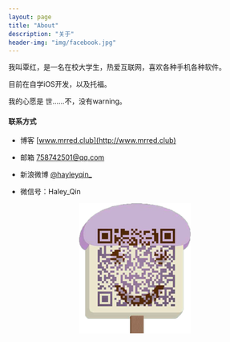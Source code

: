 ```yaml
---
layout: page
title: "About"
description: "关于"
header-img: "img/facebook.jpg"
---
```


我叫覃红，是一名在校大学生，热爱互联网，喜欢各种手机各种软件。

目前在自学iOS开发，以及托福。

我的心愿是 世......不，没有warning。

#### 联系方式

- 博客 [www.mrred.club](http://www.mrred.club)

- 邮箱 <758742501@qq.com>

- 新浪微博 [@hayleyqin_](http://weibo.com/1694579055)

- 微信号：Haley_Qin

<center>
    <p><img src="https://raw.githubusercontent.com/hayleyqinn/hayleyqinn.github.io/master/img/QRCODE.png"></p>
</center>






